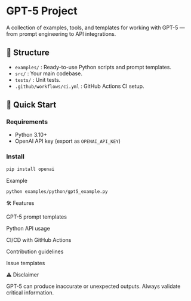 # GPT-5 Project

A collection of examples, tools, and templates for working with GPT-5 — from prompt engineering to API integrations.

## 📂 Structure
- `examples/` : Ready-to-use Python scripts and prompt templates.
- `src/` : Your main codebase.
- `tests/` : Unit tests.
- `.github/workflows/ci.yml` : GitHub Actions CI setup.

## 🚀 Quick Start

### Requirements
- Python 3.10+
- OpenAI API key (export as `OPENAI_API_KEY`)

### Install
```bash
pip install openai
```
Example
```
python examples/python/gpt5_example.py
```
🛠 Features

GPT-5 prompt templates

Python API usage

CI/CD with GitHub Actions

Contribution guidelines

Issue templates


⚠ Disclaimer

GPT-5 can produce inaccurate or unexpected outputs. Always validate critical information.
